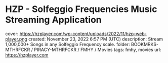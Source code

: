 # HZP - Solfeggio Frequencies Music Streaming Application

cover: https://hzplayer.com/wp-content/uploads/2022/11/hzp-web-player.png
created: November 23, 2022 6:57 PM (UTC)
description: Stream 1,000,000+ Songs in any Solfeggio Frequency scale.
folder: BOOKMRKS-MTHRFCKR / PIRACY-MTHRFCKR / FMHY / Movies
tags: fmhy, movies
url: https://hzplayer.com
